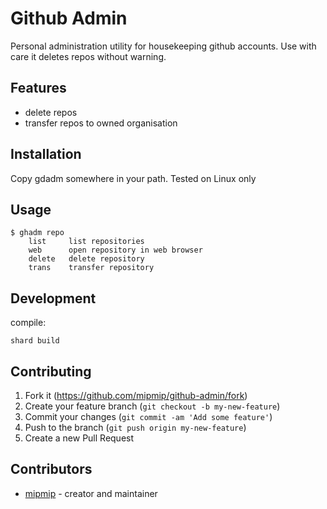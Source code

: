 # Github Admin

Personal administration utility for housekeeping github accounts. Use with care
it deletes repos without warning.

## Features

- delete repos
- transfer repos to owned organisation

## Installation

Copy gdadm somewhere in your path. Tested on Linux only

## Usage

```
$ ghadm repo
    list     list repositories
    web      open repository in web browser
    delete   delete repository
    trans    transfer repository
```

## Development

compile:

```
shard build
```

## Contributing

1. Fork it (<https://github.com/mipmip/github-admin/fork>)
2. Create your feature branch (`git checkout -b my-new-feature`)
3. Commit your changes (`git commit -am 'Add some feature'`)
4. Push to the branch (`git push origin my-new-feature`)
5. Create a new Pull Request

## Contributors

- [mipmip](https://github.com/mipmip) - creator and maintainer

